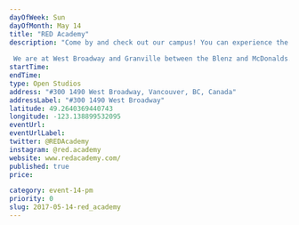 ```yaml
---
dayOfWeek: Sun
dayOfMonth: May 14
title: "RED Academy"
description: "Come by and check out our campus! You can experience the user-centric design process we teach. You can also see our student portfolios or have your own portfolio reviewed to learn about your options for a career in tech. RED Academy is a technology and design school. We offer full and part-time programs in UX (User Experience) Design as well as UI (User Interface) Design. We also have programs in Digital Marketing, Web and Application Development.  We are at West Broadway and Granville between the Blenz and McDonalds. There will be student volunteers in the lobby to lead you upstairs."
startTime: 
endTime: 
type: Open Studios
address: "#300 1490 West Broadway, Vancouver, BC, Canada"
addressLabel: "#300 1490 West Broadway"
latitude: 49.2640369440743
longitude: -123.138899532095
eventUrl: 
eventUrlLabel: 
twitter: @REDAcademy
instagram: @red.academy
website: www.redacademy.com/
published: true
price: 

category: event-14-pm
priority: 0
slug: 2017-05-14-red_academy
---
```

